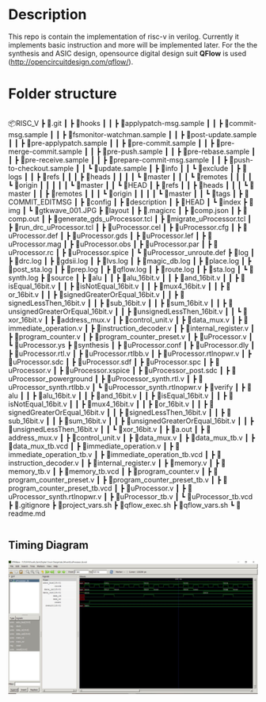 # Description

This repo is contain the implementation of risc-v in verilog. Currently it implements basic instruction and more will be implemented later. For the the synthesis and ASIC design, opensource digital design suit **QFlow** is used (http://opencircuitdesign.com/qflow/).  


# Folder structure
```
```
📦RISC_V
 ┣ 📂.git
 ┃ ┣ 📂hooks
 ┃ ┃ ┣ 📜applypatch-msg.sample
 ┃ ┃ ┣ 📜commit-msg.sample
 ┃ ┃ ┣ 📜fsmonitor-watchman.sample
 ┃ ┃ ┣ 📜post-update.sample
 ┃ ┃ ┣ 📜pre-applypatch.sample
 ┃ ┃ ┣ 📜pre-commit.sample
 ┃ ┃ ┣ 📜pre-merge-commit.sample
 ┃ ┃ ┣ 📜pre-push.sample
 ┃ ┃ ┣ 📜pre-rebase.sample
 ┃ ┃ ┣ 📜pre-receive.sample
 ┃ ┃ ┣ 📜prepare-commit-msg.sample
 ┃ ┃ ┣ 📜push-to-checkout.sample
 ┃ ┃ ┗ 📜update.sample
 ┃ ┣ 📂info
 ┃ ┃ ┗ 📜exclude
 ┃ ┣ 📂logs
 ┃ ┃ ┣ 📂refs
 ┃ ┃ ┃ ┣ 📂heads
 ┃ ┃ ┃ ┃ ┗ 📜master
 ┃ ┃ ┃ ┗ 📂remotes
 ┃ ┃ ┃ ┃ ┗ 📂origin
 ┃ ┃ ┃ ┃ ┃ ┗ 📜master
 ┃ ┃ ┗ 📜HEAD
 ┃ ┣ 📂refs
 ┃ ┃ ┣ 📂heads
 ┃ ┃ ┃ ┗ 📜master
 ┃ ┃ ┣ 📂remotes
 ┃ ┃ ┃ ┗ 📂origin
 ┃ ┃ ┃ ┃ ┗ 📜master
 ┃ ┃ ┗ 📂tags
 ┃ ┣ 📜COMMIT_EDITMSG
 ┃ ┣ 📜config
 ┃ ┣ 📜description
 ┃ ┣ 📜HEAD
 ┃ ┗ 📜index
 ┣ 📂img
 ┃ ┗ 📜gtkwave_001.JPG
 ┣ 📂layout
 ┃ ┣ 📜.magicrc
 ┃ ┣ 📜comp.json
 ┃ ┣ 📜comp.out
 ┃ ┣ 📜generate_gds_uProcessor.tcl
 ┃ ┣ 📜migrate_uProcessor.tcl
 ┃ ┣ 📜run_drc_uProcessor.tcl
 ┃ ┣ 📜uProcessor.cel
 ┃ ┣ 📜uProcessor.cfg
 ┃ ┣ 📜uProcessor.def
 ┃ ┣ 📜uProcessor.gds
 ┃ ┣ 📜uProcessor.lef
 ┃ ┣ 📜uProcessor.mag
 ┃ ┣ 📜uProcessor.obs
 ┃ ┣ 📜uProcessor.par
 ┃ ┣ 📜uProcessor.rc
 ┃ ┣ 📜uProcessor.spice
 ┃ ┗ 📜uProcessor_unroute.def
 ┣ 📂log
 ┃ ┣ 📜drc.log
 ┃ ┣ 📜gdsii.log
 ┃ ┣ 📜lvs.log
 ┃ ┣ 📜magic_db.log
 ┃ ┣ 📜place.log
 ┃ ┣ 📜post_sta.log
 ┃ ┣ 📜prep.log
 ┃ ┣ 📜qflow.log
 ┃ ┣ 📜route.log
 ┃ ┣ 📜sta.log
 ┃ ┗ 📜synth.log
 ┣ 📂source
 ┃ ┣ 📂alu
 ┃ ┃ ┣ 📜alu_16bit.v
 ┃ ┃ ┣ 📜and_16bit.v
 ┃ ┃ ┣ 📜isEqual_16bit.v
 ┃ ┃ ┣ 📜isNotEqual_16bit.v
 ┃ ┃ ┣ 📜mux4_16bit.v
 ┃ ┃ ┣ 📜or_16bit.v
 ┃ ┃ ┣ 📜signedGreaterOrEqual_16bit.v
 ┃ ┃ ┣ 📜signedLessThen_16bit.v
 ┃ ┃ ┣ 📜sub_16bit.v
 ┃ ┃ ┣ 📜sum_16bit.v
 ┃ ┃ ┣ 📜unsignedGreaterOrEqual_16bit.v
 ┃ ┃ ┣ 📜unsignedLessThen_16bit.v
 ┃ ┃ ┗ 📜xor_16bit.v
 ┃ ┣ 📜address_mux.v
 ┃ ┣ 📜control_unit.v
 ┃ ┣ 📜data_mux.v
 ┃ ┣ 📜immediate_operation.v
 ┃ ┣ 📜instruction_decoder.v
 ┃ ┣ 📜internal_register.v
 ┃ ┣ 📜program_counter.v
 ┃ ┣ 📜program_counter_preset.v
 ┃ ┣ 📜uProcessor.v
 ┃ ┗ 📜uProcessor.ys
 ┣ 📂synthesis
 ┃ ┣ 📜uProcessor.conf
 ┃ ┣ 📜uProcessor.dly
 ┃ ┣ 📜uProcessor.rtl.v
 ┃ ┣ 📜uProcessor.rtlbb.v
 ┃ ┣ 📜uProcessor.rtlnopwr.v
 ┃ ┣ 📜uProcessor.sdc
 ┃ ┣ 📜uProcessor.sdf
 ┃ ┣ 📜uProcessor.spc
 ┃ ┣ 📜uProcessor.v
 ┃ ┣ 📜uProcessor.xspice
 ┃ ┣ 📜uProcessor_post.sdc
 ┃ ┣ 📜uProcessor_powerground
 ┃ ┣ 📜uProcessor_synth.rtl.v
 ┃ ┣ 📜uProcessor_synth.rtlbb.v
 ┃ ┗ 📜uProcessor_synth.rtlnopwr.v
 ┣ 📂verify
 ┃ ┣ 📂alu
 ┃ ┃ ┣ 📜alu_16bit.v
 ┃ ┃ ┣ 📜and_16bit.v
 ┃ ┃ ┣ 📜isEqual_16bit.v
 ┃ ┃ ┣ 📜isNotEqual_16bit.v
 ┃ ┃ ┣ 📜mux4_16bit.v
 ┃ ┃ ┣ 📜or_16bit.v
 ┃ ┃ ┣ 📜signedGreaterOrEqual_16bit.v
 ┃ ┃ ┣ 📜signedLessThen_16bit.v
 ┃ ┃ ┣ 📜sub_16bit.v
 ┃ ┃ ┣ 📜sum_16bit.v
 ┃ ┃ ┣ 📜unsignedGreaterOrEqual_16bit.v
 ┃ ┃ ┣ 📜unsignedLessThen_16bit.v
 ┃ ┃ ┗ 📜xor_16bit.v
 ┃ ┣ 📜a.out
 ┃ ┣ 📜address_mux.v
 ┃ ┣ 📜control_unit.v
 ┃ ┣ 📜data_mux.v
 ┃ ┣ 📜data_mux_tb.v
 ┃ ┣ 📜data_mux_tb.vcd
 ┃ ┣ 📜immediate_operation.v
 ┃ ┣ 📜immediate_operation_tb.v
 ┃ ┣ 📜immediate_operation_tb.vcd
 ┃ ┣ 📜instruction_decoder.v
 ┃ ┣ 📜internal_register.v
 ┃ ┣ 📜memory.v
 ┃ ┣ 📜memory_tb.v
 ┃ ┣ 📜memory_tb.vcd
 ┃ ┣ 📜program_counter.v
 ┃ ┣ 📜program_counter_preset.v
 ┃ ┣ 📜program_counter_preset_tb.v
 ┃ ┣ 📜program_counter_preset_tb.vcd
 ┃ ┣ 📜uProcessor.v
 ┃ ┣ 📜uProcessor_synth.rtlnopwr.v
 ┃ ┣ 📜uProcessor_tb.v
 ┃ ┗ 📜uProcessor_tb.vcd
 ┣ 📜.gitignore
 ┣ 📜project_vars.sh
 ┣ 📜qflow_exec.sh
 ┣ 📜qflow_vars.sh
 ┗ 📜readme.md
```
```

## Timing Diagram
![Image of uProcessor Timing Diagram](img/gtkwave_001.JPG)